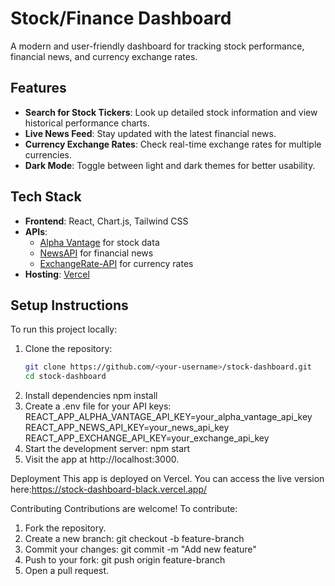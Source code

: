 # Stock/Finance Dashboard

A modern and user-friendly dashboard for tracking stock performance, financial news, and currency exchange rates.

## Features

- **Search for Stock Tickers**: Look up detailed stock information and view historical performance charts.
- **Live News Feed**: Stay updated with the latest financial news.
- **Currency Exchange Rates**: Check real-time exchange rates for multiple currencies.
- **Dark Mode**: Toggle between light and dark themes for better usability.

## Tech Stack

- **Frontend**: React, Chart.js, Tailwind CSS
- **APIs**:
  - [Alpha Vantage](https://www.alphavantage.co/) for stock data
  - [NewsAPI](https://newsapi.org/) for financial news
  - [ExchangeRate-API](https://www.exchangerate-api.com/) for currency rates
- **Hosting**: [Vercel](https://vercel.com/)

## Setup Instructions

To run this project locally:

1. Clone the repository:
   ```bash
   git clone https://github.com/<your-username>/stock-dashboard.git
   cd stock-dashboard
2. Install dependencies
    npm install
3. Create a .env file for your API keys:
    REACT_APP_ALPHA_VANTAGE_API_KEY=your_alpha_vantage_api_key
    REACT_APP_NEWS_API_KEY=your_news_api_key
    REACT_APP_EXCHANGE_API_KEY=your_exchange_api_key
4. Start the development server:
    npm start
5. Visit the app at http://localhost:3000.

Deployment
This app is deployed on Vercel. You can access the live version here:https://stock-dashboard-black.vercel.app/

Contributing
Contributions are welcome! To contribute:

1. Fork the repository.
2. Create a new branch:
    git checkout -b feature-branch
3. Commit your changes:
    git commit -m "Add new feature"
4. Push to your fork:
    git push origin feature-branch
5. Open a pull request.